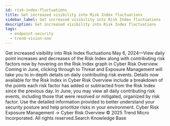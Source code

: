 ```yaml
---
id: risk-index-fluctuations
title: Get increased visibility into Risk Index fluctuations
sidebar_label: Get increased visibility into Risk Index fluctuations
description: Get increased visibility into Risk Index fluctuations
tags:
  - endpoint-security
  - trend-vision-one
---
```


 Get increased visibility into Risk Index fluctuations May 6, 2024—View daily point increases and decreases of the Risk Index along with contributing risk factors now by hovering on the Risk Index graph in Cyber Risk Overview. Coming in June, clicking through to Threat and Exposure Management will take you to in-depth details on daily contributing risk events. Details now available for the Risk Index in Cyber Risk Overview include a breakdown of the points each risk factor has added or subtracted from the Risk Index since the previous day. In June, you may view all daily contributing risk events, including those that were resolved or mitigated, organized by risk factor. Use the detailed information provided to better understand your security posture and help prioritize risks in your environment. Cyber Risk Exposure Management → Cyber Risk Overview © 2025 Trend Micro Incorporated. All rights reserved.Search Knowledge Base